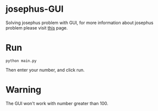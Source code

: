 # josephus-GUI
Solving josephus problem with GUI, for more information about josephus problem please visit <a href="https://en.wikipedia.org/wiki/Josephus_problem" target="_blank">this</a> page.

# Run 
``` 
python main.py
```
Then enter your number, and click run.

# Warning
The GUI won't work with number greater than 100.
